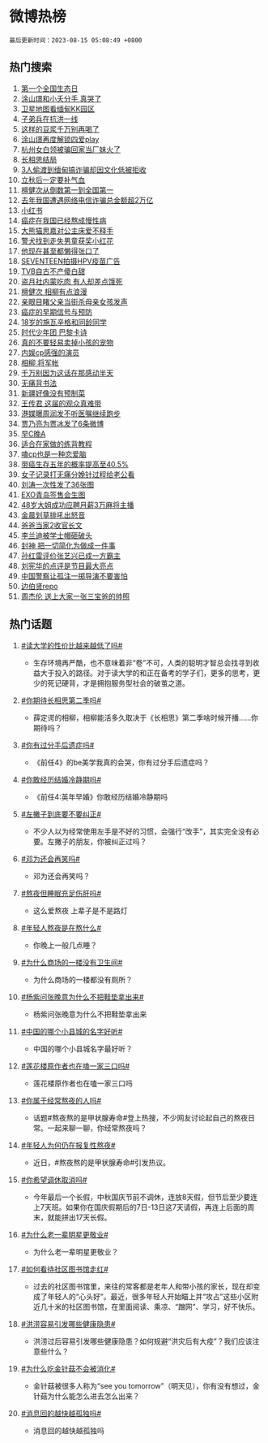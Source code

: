 # 微博热榜

`最后更新时间：2023-08-15 05:08:49 +0800`

## 热门搜索

1. [第一个全国生态日](https://m.weibo.cn/search?containerid=100103type%3D1%26t%3D10%26q%3D%23%E7%AC%AC%E4%B8%80%E4%B8%AA%E5%85%A8%E5%9B%BD%E7%94%9F%E6%80%81%E6%97%A5%23&stream_entry_id=51&isnewpage=1&extparam=seat%3D1%26c_type%3D51%26dgr%3D0%26cate%3D10103%26filter_type%3Drealtimehot%26pos%3D0%26stream_entry_id%3D51%26display_time%3D1692047326%26pre_seqid%3D16920473265710481227&luicode=10000011&lfid=106003type%253D25%2526t%253D3%2526disable_hot%253D1%2526filter_type%253Drealtimehot)
1. [涂山璟和小夭分手 真哭了](https://m.weibo.cn/search?containerid=100103type%3D1%26t%3D10%26q%3D%E6%B6%82%E5%B1%B1%E7%92%9F%E5%92%8C%E5%B0%8F%E5%A4%AD%E5%88%86%E6%89%8B+%E7%9C%9F%E5%93%AD%E4%BA%86&stream_entry_id=31&isnewpage=1&extparam=seat%3D1%26c_type%3D31%26dgr%3D0%26filter_type%3Drealtimehot%26stream_entry_id%3D31%26pos%3D0%26band_rank%3D1%26q%3D%25E6%25B6%2582%25E5%25B1%25B1%25E7%2592%259F%25E5%2592%258C%25E5%25B0%258F%25E5%25A4%25AD%25E5%2588%2586%25E6%2589%258B%2520%25E7%259C%259F%25E5%2593%25AD%25E4%25BA%2586%26lcate%3D5001%26flag%3D2%26realpos%3D1%26cate%3D5001%26display_time%3D1692047326%26pre_seqid%3D16920473265710481227&luicode=10000011&lfid=106003type%253D25%2526t%253D3%2526disable_hot%253D1%2526filter_type%253Drealtimehot)
1. [卫星地图看缅甸KK园区](https://m.weibo.cn/search?containerid=100103type%3D1%26t%3D10%26q%3D%E5%8D%AB%E6%98%9F%E5%9C%B0%E5%9B%BE%E7%9C%8B%E7%BC%85%E7%94%B8KK%E5%9B%AD%E5%8C%BA&stream_entry_id=31&isnewpage=1&extparam=seat%3D1%26c_type%3D31%26dgr%3D0%26filter_type%3Drealtimehot%26stream_entry_id%3D31%26pos%3D1%26band_rank%3D2%26q%3D%25E5%258D%25AB%25E6%2598%259F%25E5%259C%25B0%25E5%259B%25BE%25E7%259C%258B%25E7%25BC%2585%25E7%2594%25B8KK%25E5%259B%25AD%25E5%258C%25BA%26lcate%3D5001%26flag%3D0%26realpos%3D2%26cate%3D5001%26display_time%3D1692047326%26pre_seqid%3D16920473265710481227&luicode=10000011&lfid=106003type%253D25%2526t%253D3%2526disable_hot%253D1%2526filter_type%253Drealtimehot)
1. [子弟兵在抗洪一线](https://m.weibo.cn/search?containerid=100103type%3D1%26t%3D10%26q%3D%23%E5%AD%90%E5%BC%9F%E5%85%B5%E5%9C%A8%E6%8A%97%E6%B4%AA%E4%B8%80%E7%BA%BF%23&stream_entry_id=31&isnewpage=1&extparam=seat%3D1%26c_type%3D31%26dgr%3D0%26filter_type%3Drealtimehot%26stream_entry_id%3D31%26pos%3D2%26band_rank%3D3%26q%3D%2523%25E5%25AD%2590%25E5%25BC%259F%25E5%2585%25B5%25E5%259C%25A8%25E6%258A%2597%25E6%25B4%25AA%25E4%25B8%2580%25E7%25BA%25BF%2523%26lcate%3D5001%26flag%3D0%26realpos%3D3%26cate%3D5001%26display_time%3D1692047326%26pre_seqid%3D16920473265710481227&luicode=10000011&lfid=106003type%253D25%2526t%253D3%2526disable_hot%253D1%2526filter_type%253Drealtimehot)
1. [这样的豆浆千万别再喝了](https://m.weibo.cn/search?containerid=100103type%3D1%26t%3D10%26q%3D%23%E8%BF%99%E6%A0%B7%E7%9A%84%E8%B1%86%E6%B5%86%E5%8D%83%E4%B8%87%E5%88%AB%E5%86%8D%E5%96%9D%E4%BA%86%23&stream_entry_id=31&isnewpage=1&extparam=seat%3D1%26c_type%3D31%26dgr%3D0%26filter_type%3Drealtimehot%26stream_entry_id%3D31%26pos%3D3%26band_rank%3D4%26q%3D%2523%25E8%25BF%2599%25E6%25A0%25B7%25E7%259A%2584%25E8%25B1%2586%25E6%25B5%2586%25E5%258D%2583%25E4%25B8%2587%25E5%2588%25AB%25E5%2586%258D%25E5%2596%259D%25E4%25BA%2586%2523%26lcate%3D5001%26flag%3D0%26realpos%3D4%26cate%3D5001%26display_time%3D1692047326%26pre_seqid%3D16920473265710481227&luicode=10000011&lfid=106003type%253D25%2526t%253D3%2526disable_hot%253D1%2526filter_type%253Drealtimehot)
1. [涂山璟再度解锁四爱play](https://m.weibo.cn/search?containerid=100103type%3D1%26t%3D10%26q%3D%E6%B6%82%E5%B1%B1%E7%92%9F%E5%86%8D%E5%BA%A6%E8%A7%A3%E9%94%81%E5%9B%9B%E7%88%B1play&stream_entry_id=31&isnewpage=1&extparam=seat%3D1%26c_type%3D31%26dgr%3D0%26filter_type%3Drealtimehot%26stream_entry_id%3D31%26pos%3D4%26band_rank%3D5%26q%3D%25E6%25B6%2582%25E5%25B1%25B1%25E7%2592%259F%25E5%2586%258D%25E5%25BA%25A6%25E8%25A7%25A3%25E9%2594%2581%25E5%259B%259B%25E7%2588%25B1play%26lcate%3D5001%26flag%3D2%26realpos%3D5%26cate%3D5001%26display_time%3D1692047326%26pre_seqid%3D16920473265710481227&luicode=10000011&lfid=106003type%253D25%2526t%253D3%2526disable_hot%253D1%2526filter_type%253Drealtimehot)
1. [杭州女白领被骗回家当厂妹火了](https://m.weibo.cn/search?containerid=100103type%3D1%26t%3D10%26q%3D%23%E6%9D%AD%E5%B7%9E%E5%A5%B3%E7%99%BD%E9%A2%86%E8%A2%AB%E9%AA%97%E5%9B%9E%E5%AE%B6%E5%BD%93%E5%8E%82%E5%A6%B9%E7%81%AB%E4%BA%86%23&stream_entry_id=31&isnewpage=1&extparam=seat%3D1%26c_type%3D31%26dgr%3D0%26filter_type%3Drealtimehot%26stream_entry_id%3D31%26pos%3D5%26band_rank%3D6%26q%3D%2523%25E6%259D%25AD%25E5%25B7%259E%25E5%25A5%25B3%25E7%2599%25BD%25E9%25A2%2586%25E8%25A2%25AB%25E9%25AA%2597%25E5%259B%259E%25E5%25AE%25B6%25E5%25BD%2593%25E5%258E%2582%25E5%25A6%25B9%25E7%2581%25AB%25E4%25BA%2586%2523%26lcate%3D5001%26flag%3D32768%26realpos%3D6%26cate%3D5001%26display_time%3D1692047326%26pre_seqid%3D16920473265710481227&luicode=10000011&lfid=106003type%253D25%2526t%253D3%2526disable_hot%253D1%2526filter_type%253Drealtimehot)
1. [长相思结局](https://m.weibo.cn/search?containerid=100103type%3D1%26t%3D10%26q%3D%E9%95%BF%E7%9B%B8%E6%80%9D%E7%BB%93%E5%B1%80&stream_entry_id=31&isnewpage=1&extparam=seat%3D1%26c_type%3D31%26dgr%3D0%26filter_type%3Drealtimehot%26stream_entry_id%3D31%26pos%3D6%26band_rank%3D7%26q%3D%25E9%2595%25BF%25E7%259B%25B8%25E6%2580%259D%25E7%25BB%2593%25E5%25B1%2580%26lcate%3D5001%26flag%3D16%26realpos%3D7%26cate%3D5001%26display_time%3D1692047326%26pre_seqid%3D16920473265710481227&luicode=10000011&lfid=106003type%253D25%2526t%253D3%2526disable_hot%253D1%2526filter_type%253Drealtimehot)
1. [3人偷渡到缅甸搞诈骗却因文化低被拒收](https://m.weibo.cn/search?containerid=100103type%3D1%26t%3D10%26q%3D%233%E4%BA%BA%E5%81%B7%E6%B8%A1%E5%88%B0%E7%BC%85%E7%94%B8%E6%90%9E%E8%AF%88%E9%AA%97%E5%8D%B4%E5%9B%A0%E6%96%87%E5%8C%96%E4%BD%8E%E8%A2%AB%E6%8B%92%E6%94%B6%23&stream_entry_id=31&isnewpage=1&extparam=seat%3D1%26c_type%3D31%26dgr%3D0%26filter_type%3Drealtimehot%26stream_entry_id%3D31%26pos%3D7%26band_rank%3D8%26q%3D%25233%25E4%25BA%25BA%25E5%2581%25B7%25E6%25B8%25A1%25E5%2588%25B0%25E7%25BC%2585%25E7%2594%25B8%25E6%2590%259E%25E8%25AF%2588%25E9%25AA%2597%25E5%258D%25B4%25E5%259B%25A0%25E6%2596%2587%25E5%258C%2596%25E4%25BD%258E%25E8%25A2%25AB%25E6%258B%2592%25E6%2594%25B6%2523%26lcate%3D5001%26flag%3D0%26realpos%3D8%26cate%3D5001%26display_time%3D1692047326%26pre_seqid%3D16920473265710481227&luicode=10000011&lfid=106003type%253D25%2526t%253D3%2526disable_hot%253D1%2526filter_type%253Drealtimehot)
1. [立秋后一定要补气血](https://m.weibo.cn/search?containerid=100103type%3D1%26t%3D10%26q%3D%E7%AB%8B%E7%A7%8B%E5%90%8E%E4%B8%80%E5%AE%9A%E8%A6%81%E8%A1%A5%E6%B0%94%E8%A1%80&stream_entry_id=31&isnewpage=1&extparam=seat%3D1%26c_type%3D31%26dgr%3D0%26filter_type%3Drealtimehot%26stream_entry_id%3D31%26pos%3D8%26band_rank%3D9%26q%3D%25E7%25AB%258B%25E7%25A7%258B%25E5%2590%258E%25E4%25B8%2580%25E5%25AE%259A%25E8%25A6%2581%25E8%25A1%25A5%25E6%25B0%2594%25E8%25A1%2580%26lcate%3D5001%26flag%3D0%26realpos%3D9%26cate%3D5001%26display_time%3D1692047326%26pre_seqid%3D16920473265710481227&luicode=10000011&lfid=106003type%253D25%2526t%253D3%2526disable_hot%253D1%2526filter_type%253Drealtimehot)
1. [檀健次从倒数第一到全国第一](https://m.weibo.cn/search?containerid=100103type%3D1%26t%3D10%26q%3D%23%E6%AA%80%E5%81%A5%E6%AC%A1%E4%BB%8E%E5%80%92%E6%95%B0%E7%AC%AC%E4%B8%80%E5%88%B0%E5%85%A8%E5%9B%BD%E7%AC%AC%E4%B8%80%23&stream_entry_id=31&isnewpage=1&extparam=seat%3D1%26c_type%3D31%26dgr%3D0%26filter_type%3Drealtimehot%26stream_entry_id%3D31%26pos%3D9%26band_rank%3D10%26q%3D%2523%25E6%25AA%2580%25E5%2581%25A5%25E6%25AC%25A1%25E4%25BB%258E%25E5%2580%2592%25E6%2595%25B0%25E7%25AC%25AC%25E4%25B8%2580%25E5%2588%25B0%25E5%2585%25A8%25E5%259B%25BD%25E7%25AC%25AC%25E4%25B8%2580%2523%26lcate%3D5001%26flag%3D0%26realpos%3D10%26cate%3D5001%26display_time%3D1692047326%26pre_seqid%3D16920473265710481227&luicode=10000011&lfid=106003type%253D25%2526t%253D3%2526disable_hot%253D1%2526filter_type%253Drealtimehot)
1. [去年我国遭遇网络电信诈骗总金额超2万亿](https://m.weibo.cn/search?containerid=100103type%3D1%26t%3D10%26q%3D%23%E5%8E%BB%E5%B9%B4%E6%88%91%E5%9B%BD%E9%81%AD%E9%81%87%E7%BD%91%E7%BB%9C%E7%94%B5%E4%BF%A1%E8%AF%88%E9%AA%97%E6%80%BB%E9%87%91%E9%A2%9D%E8%B6%852%E4%B8%87%E4%BA%BF%23&stream_entry_id=31&isnewpage=1&extparam=seat%3D1%26c_type%3D31%26dgr%3D0%26filter_type%3Drealtimehot%26stream_entry_id%3D31%26pos%3D10%26band_rank%3D11%26q%3D%2523%25E5%258E%25BB%25E5%25B9%25B4%25E6%2588%2591%25E5%259B%25BD%25E9%2581%25AD%25E9%2581%2587%25E7%25BD%2591%25E7%25BB%259C%25E7%2594%25B5%25E4%25BF%25A1%25E8%25AF%2588%25E9%25AA%2597%25E6%2580%25BB%25E9%2587%2591%25E9%25A2%259D%25E8%25B6%25852%25E4%25B8%2587%25E4%25BA%25BF%2523%26lcate%3D5001%26flag%3D2%26realpos%3D11%26cate%3D5001%26display_time%3D1692047326%26pre_seqid%3D16920473265710481227&luicode=10000011&lfid=106003type%253D25%2526t%253D3%2526disable_hot%253D1%2526filter_type%253Drealtimehot)
1. [小红书](https://m.weibo.cn/search?containerid=100103type%3D1%26t%3D10%26q%3D%E5%B0%8F%E7%BA%A2%E4%B9%A6&stream_entry_id=31&isnewpage=1&extparam=seat%3D1%26c_type%3D31%26dgr%3D0%26filter_type%3Drealtimehot%26stream_entry_id%3D31%26pos%3D11%26band_rank%3D12%26q%3D%25E5%25B0%258F%25E7%25BA%25A2%25E4%25B9%25A6%26lcate%3D5001%26flag%3D2%26realpos%3D12%26cate%3D5001%26display_time%3D1692047326%26pre_seqid%3D16920473265710481227&luicode=10000011&lfid=106003type%253D25%2526t%253D3%2526disable_hot%253D1%2526filter_type%253Drealtimehot)
1. [癌症在我国已经熬成慢性病](https://m.weibo.cn/search?containerid=100103type%3D1%26t%3D10%26q%3D%23%E7%99%8C%E7%97%87%E5%9C%A8%E6%88%91%E5%9B%BD%E5%B7%B2%E7%BB%8F%E7%86%AC%E6%88%90%E6%85%A2%E6%80%A7%E7%97%85%23&stream_entry_id=31&isnewpage=1&extparam=seat%3D1%26c_type%3D31%26dgr%3D0%26filter_type%3Drealtimehot%26stream_entry_id%3D31%26pos%3D12%26band_rank%3D13%26q%3D%2523%25E7%2599%258C%25E7%2597%2587%25E5%259C%25A8%25E6%2588%2591%25E5%259B%25BD%25E5%25B7%25B2%25E7%25BB%258F%25E7%2586%25AC%25E6%2588%2590%25E6%2585%25A2%25E6%2580%25A7%25E7%2597%2585%2523%26lcate%3D5001%26flag%3D0%26realpos%3D13%26cate%3D5001%26display_time%3D1692047326%26pre_seqid%3D16920473265710481227&luicode=10000011&lfid=106003type%253D25%2526t%253D3%2526disable_hot%253D1%2526filter_type%253Drealtimehot)
1. [大熊猫思嘉对公主床爱不释手](https://m.weibo.cn/search?containerid=100103type%3D1%26t%3D10%26q%3D%23%E5%A4%A7%E7%86%8A%E7%8C%AB%E6%80%9D%E5%98%89%E5%AF%B9%E5%85%AC%E4%B8%BB%E5%BA%8A%E7%88%B1%E4%B8%8D%E9%87%8A%E6%89%8B%23&stream_entry_id=31&isnewpage=1&extparam=seat%3D1%26c_type%3D31%26dgr%3D0%26filter_type%3Drealtimehot%26stream_entry_id%3D31%26pos%3D13%26band_rank%3D14%26q%3D%2523%25E5%25A4%25A7%25E7%2586%258A%25E7%258C%25AB%25E6%2580%259D%25E5%2598%2589%25E5%25AF%25B9%25E5%2585%25AC%25E4%25B8%25BB%25E5%25BA%258A%25E7%2588%25B1%25E4%25B8%258D%25E9%2587%258A%25E6%2589%258B%2523%26lcate%3D5001%26flag%3D32768%26realpos%3D14%26cate%3D5001%26display_time%3D1692047326%26pre_seqid%3D16920473265710481227&luicode=10000011&lfid=106003type%253D25%2526t%253D3%2526disable_hot%253D1%2526filter_type%253Drealtimehot)
1. [警犬找到走失男童获奖小红花](https://m.weibo.cn/search?containerid=100103type%3D1%26t%3D10%26q%3D%23%E8%AD%A6%E7%8A%AC%E6%89%BE%E5%88%B0%E8%B5%B0%E5%A4%B1%E7%94%B7%E7%AB%A5%E8%8E%B7%E5%A5%96%E5%B0%8F%E7%BA%A2%E8%8A%B1%23&stream_entry_id=31&isnewpage=1&extparam=seat%3D1%26c_type%3D31%26dgr%3D0%26filter_type%3Drealtimehot%26stream_entry_id%3D31%26pos%3D14%26band_rank%3D15%26q%3D%2523%25E8%25AD%25A6%25E7%258A%25AC%25E6%2589%25BE%25E5%2588%25B0%25E8%25B5%25B0%25E5%25A4%25B1%25E7%2594%25B7%25E7%25AB%25A5%25E8%258E%25B7%25E5%25A5%2596%25E5%25B0%258F%25E7%25BA%25A2%25E8%258A%25B1%2523%26lcate%3D5001%26flag%3D32768%26realpos%3D15%26cate%3D5001%26display_time%3D1692047326%26pre_seqid%3D16920473265710481227&luicode=10000011&lfid=106003type%253D25%2526t%253D3%2526disable_hot%253D1%2526filter_type%253Drealtimehot)
1. [他现在甚至都懒得张口了](https://m.weibo.cn/search?containerid=100103type%3D1%26t%3D10%26q%3D%23%E4%BB%96%E7%8E%B0%E5%9C%A8%E7%94%9A%E8%87%B3%E9%83%BD%E6%87%92%E5%BE%97%E5%BC%A0%E5%8F%A3%E4%BA%86%23&stream_entry_id=31&isnewpage=1&extparam=seat%3D1%26c_type%3D31%26dgr%3D0%26filter_type%3Drealtimehot%26stream_entry_id%3D31%26pos%3D15%26band_rank%3D16%26q%3D%2523%25E4%25BB%2596%25E7%258E%25B0%25E5%259C%25A8%25E7%2594%259A%25E8%2587%25B3%25E9%2583%25BD%25E6%2587%2592%25E5%25BE%2597%25E5%25BC%25A0%25E5%258F%25A3%25E4%25BA%2586%2523%26lcate%3D5001%26flag%3D0%26realpos%3D16%26cate%3D5001%26display_time%3D1692047326%26pre_seqid%3D16920473265710481227&luicode=10000011&lfid=106003type%253D25%2526t%253D3%2526disable_hot%253D1%2526filter_type%253Drealtimehot)
1. [SEVENTEEN拍摄HPV疫苗广告](https://m.weibo.cn/search?containerid=100103type%3D1%26t%3D10%26q%3D%23SEVENTEEN%E6%8B%8D%E6%91%84HPV%E7%96%AB%E8%8B%97%E5%B9%BF%E5%91%8A%23&stream_entry_id=31&isnewpage=1&extparam=seat%3D1%26c_type%3D31%26dgr%3D0%26filter_type%3Drealtimehot%26stream_entry_id%3D31%26pos%3D16%26band_rank%3D17%26q%3D%2523SEVENTEEN%25E6%258B%258D%25E6%2591%2584HPV%25E7%2596%25AB%25E8%258B%2597%25E5%25B9%25BF%25E5%2591%258A%2523%26lcate%3D5001%26flag%3D1%26realpos%3D17%26cate%3D5001%26display_time%3D1692047326%26pre_seqid%3D16920473265710481227&luicode=10000011&lfid=106003type%253D25%2526t%253D3%2526disable_hot%253D1%2526filter_type%253Drealtimehot)
1. [TVB自古不产傻白甜](https://m.weibo.cn/search?containerid=100103type%3D1%26t%3D10%26q%3D%23TVB%E8%87%AA%E5%8F%A4%E4%B8%8D%E4%BA%A7%E5%82%BB%E7%99%BD%E7%94%9C%23&stream_entry_id=31&isnewpage=1&extparam=seat%3D1%26c_type%3D31%26dgr%3D0%26filter_type%3Drealtimehot%26stream_entry_id%3D31%26pos%3D17%26band_rank%3D18%26q%3D%2523TVB%25E8%2587%25AA%25E5%258F%25A4%25E4%25B8%258D%25E4%25BA%25A7%25E5%2582%25BB%25E7%2599%25BD%25E7%2594%259C%2523%26lcate%3D5001%26flag%3D0%26realpos%3D18%26cate%3D5001%26display_time%3D1692047326%26pre_seqid%3D16920473265710481227&luicode=10000011&lfid=106003type%253D25%2526t%253D3%2526disable_hot%253D1%2526filter_type%253Drealtimehot)
1. [盗月社内蒙吃肉 有人却差点饿死](https://m.weibo.cn/search?containerid=100103type%3D1%26t%3D10%26q%3D%E7%9B%97%E6%9C%88%E7%A4%BE%E5%86%85%E8%92%99%E5%90%83%E8%82%89+%E6%9C%89%E4%BA%BA%E5%8D%B4%E5%B7%AE%E7%82%B9%E9%A5%BF%E6%AD%BB&stream_entry_id=31&isnewpage=1&extparam=seat%3D1%26c_type%3D31%26dgr%3D0%26filter_type%3Drealtimehot%26stream_entry_id%3D31%26pos%3D18%26band_rank%3D19%26q%3D%25E7%259B%2597%25E6%259C%2588%25E7%25A4%25BE%25E5%2586%2585%25E8%2592%2599%25E5%2590%2583%25E8%2582%2589%2520%25E6%259C%2589%25E4%25BA%25BA%25E5%258D%25B4%25E5%25B7%25AE%25E7%2582%25B9%25E9%25A5%25BF%25E6%25AD%25BB%26lcate%3D5001%26flag%3D0%26realpos%3D19%26cate%3D5001%26display_time%3D1692047326%26pre_seqid%3D16920473265710481227&luicode=10000011&lfid=106003type%253D25%2526t%253D3%2526disable_hot%253D1%2526filter_type%253Drealtimehot)
1. [檀健次 相柳有点浪漫](https://m.weibo.cn/search?containerid=100103type%3D1%26t%3D10%26q%3D%E6%AA%80%E5%81%A5%E6%AC%A1+%E7%9B%B8%E6%9F%B3%E6%9C%89%E7%82%B9%E6%B5%AA%E6%BC%AB&stream_entry_id=31&isnewpage=1&extparam=seat%3D1%26c_type%3D31%26dgr%3D0%26filter_type%3Drealtimehot%26stream_entry_id%3D31%26pos%3D19%26band_rank%3D20%26q%3D%25E6%25AA%2580%25E5%2581%25A5%25E6%25AC%25A1%2520%25E7%259B%25B8%25E6%259F%25B3%25E6%259C%2589%25E7%2582%25B9%25E6%25B5%25AA%25E6%25BC%25AB%26lcate%3D5001%26flag%3D0%26realpos%3D20%26cate%3D5001%26display_time%3D1692047326%26pre_seqid%3D16920473265710481227&luicode=10000011&lfid=106003type%253D25%2526t%253D3%2526disable_hot%253D1%2526filter_type%253Drealtimehot)
1. [亲眼目睹父亲当街杀母亲女孩发声](https://m.weibo.cn/search?containerid=100103type%3D1%26t%3D10%26q%3D%23%E4%BA%B2%E7%9C%BC%E7%9B%AE%E7%9D%B9%E7%88%B6%E4%BA%B2%E5%BD%93%E8%A1%97%E6%9D%80%E6%AF%8D%E4%BA%B2%E5%A5%B3%E5%AD%A9%E5%8F%91%E5%A3%B0%23&stream_entry_id=31&isnewpage=1&extparam=seat%3D1%26c_type%3D31%26dgr%3D0%26filter_type%3Drealtimehot%26stream_entry_id%3D31%26pos%3D20%26band_rank%3D21%26q%3D%2523%25E4%25BA%25B2%25E7%259C%25BC%25E7%259B%25AE%25E7%259D%25B9%25E7%2588%25B6%25E4%25BA%25B2%25E5%25BD%2593%25E8%25A1%2597%25E6%259D%2580%25E6%25AF%258D%25E4%25BA%25B2%25E5%25A5%25B3%25E5%25AD%25A9%25E5%258F%2591%25E5%25A3%25B0%2523%26lcate%3D5001%26flag%3D2%26realpos%3D21%26cate%3D5001%26display_time%3D1692047326%26pre_seqid%3D16920473265710481227&luicode=10000011&lfid=106003type%253D25%2526t%253D3%2526disable_hot%253D1%2526filter_type%253Drealtimehot)
1. [癌症的早期信号与预防](https://m.weibo.cn/search?containerid=100103type%3D1%26t%3D10%26q%3D%23%E7%99%8C%E7%97%87%E7%9A%84%E6%97%A9%E6%9C%9F%E4%BF%A1%E5%8F%B7%E4%B8%8E%E9%A2%84%E9%98%B2%23&stream_entry_id=31&isnewpage=1&extparam=seat%3D1%26c_type%3D31%26dgr%3D0%26filter_type%3Drealtimehot%26stream_entry_id%3D31%26pos%3D21%26band_rank%3D22%26q%3D%2523%25E7%2599%258C%25E7%2597%2587%25E7%259A%2584%25E6%2597%25A9%25E6%259C%259F%25E4%25BF%25A1%25E5%258F%25B7%25E4%25B8%258E%25E9%25A2%2584%25E9%2598%25B2%2523%26lcate%3D5001%26flag%3D0%26realpos%3D22%26cate%3D5001%26display_time%3D1692047326%26pre_seqid%3D16920473265710481227&luicode=10000011&lfid=106003type%253D25%2526t%253D3%2526disable_hot%253D1%2526filter_type%253Drealtimehot)
1. [18岁的施瓦辛格和同龄同学](https://m.weibo.cn/search?containerid=100103type%3D1%26t%3D10%26q%3D18%E5%B2%81%E7%9A%84%E6%96%BD%E7%93%A6%E8%BE%9B%E6%A0%BC%E5%92%8C%E5%90%8C%E9%BE%84%E5%90%8C%E5%AD%A6&stream_entry_id=31&isnewpage=1&extparam=seat%3D1%26c_type%3D31%26dgr%3D0%26filter_type%3Drealtimehot%26stream_entry_id%3D31%26pos%3D22%26band_rank%3D23%26q%3D18%25E5%25B2%2581%25E7%259A%2584%25E6%2596%25BD%25E7%2593%25A6%25E8%25BE%259B%25E6%25A0%25BC%25E5%2592%258C%25E5%2590%258C%25E9%25BE%2584%25E5%2590%258C%25E5%25AD%25A6%26lcate%3D5001%26flag%3D0%26realpos%3D23%26cate%3D5001%26display_time%3D1692047326%26pre_seqid%3D16920473265710481227&luicode=10000011&lfid=106003type%253D25%2526t%253D3%2526disable_hot%253D1%2526filter_type%253Drealtimehot)
1. [时代少年团 巴黎卡诗](https://m.weibo.cn/search?containerid=100103type%3D1%26t%3D10%26q%3D%E6%97%B6%E4%BB%A3%E5%B0%91%E5%B9%B4%E5%9B%A2+%E5%B7%B4%E9%BB%8E%E5%8D%A1%E8%AF%97&stream_entry_id=31&isnewpage=1&extparam=seat%3D1%26c_type%3D31%26dgr%3D0%26filter_type%3Drealtimehot%26stream_entry_id%3D31%26pos%3D23%26band_rank%3D24%26q%3D%25E6%2597%25B6%25E4%25BB%25A3%25E5%25B0%2591%25E5%25B9%25B4%25E5%259B%25A2%2520%25E5%25B7%25B4%25E9%25BB%258E%25E5%258D%25A1%25E8%25AF%2597%26lcate%3D5001%26flag%3D0%26realpos%3D24%26cate%3D5001%26display_time%3D1692047326%26pre_seqid%3D16920473265710481227&luicode=10000011&lfid=106003type%253D25%2526t%253D3%2526disable_hot%253D1%2526filter_type%253Drealtimehot)
1. [真的不要轻易卖掉小孩的宠物](https://m.weibo.cn/search?containerid=100103type%3D1%26t%3D10%26q%3D%E7%9C%9F%E7%9A%84%E4%B8%8D%E8%A6%81%E8%BD%BB%E6%98%93%E5%8D%96%E6%8E%89%E5%B0%8F%E5%AD%A9%E7%9A%84%E5%AE%A0%E7%89%A9&stream_entry_id=31&isnewpage=1&extparam=seat%3D1%26c_type%3D31%26dgr%3D0%26filter_type%3Drealtimehot%26stream_entry_id%3D31%26pos%3D24%26band_rank%3D25%26q%3D%25E7%259C%259F%25E7%259A%2584%25E4%25B8%258D%25E8%25A6%2581%25E8%25BD%25BB%25E6%2598%2593%25E5%258D%2596%25E6%258E%2589%25E5%25B0%258F%25E5%25AD%25A9%25E7%259A%2584%25E5%25AE%25A0%25E7%2589%25A9%26lcate%3D5001%26flag%3D0%26realpos%3D25%26cate%3D5001%26display_time%3D1692047326%26pre_seqid%3D16920473265710481227&luicode=10000011&lfid=106003type%253D25%2526t%253D3%2526disable_hot%253D1%2526filter_type%253Drealtimehot)
1. [内娱cp感强的演员](https://m.weibo.cn/search?containerid=100103type%3D1%26t%3D10%26q%3D%23%E5%86%85%E5%A8%B1cp%E6%84%9F%E5%BC%BA%E7%9A%84%E6%BC%94%E5%91%98%23&stream_entry_id=31&isnewpage=1&extparam=seat%3D1%26c_type%3D31%26dgr%3D0%26filter_type%3Drealtimehot%26stream_entry_id%3D31%26pos%3D25%26band_rank%3D26%26q%3D%2523%25E5%2586%2585%25E5%25A8%25B1cp%25E6%2584%259F%25E5%25BC%25BA%25E7%259A%2584%25E6%25BC%2594%25E5%2591%2598%2523%26lcate%3D5001%26flag%3D0%26realpos%3D26%26cate%3D5001%26display_time%3D1692047326%26pre_seqid%3D16920473265710481227&luicode=10000011&lfid=106003type%253D25%2526t%253D3%2526disable_hot%253D1%2526filter_type%253Drealtimehot)
1. [相柳 将军帐](https://m.weibo.cn/search?containerid=100103type%3D1%26t%3D10%26q%3D%E7%9B%B8%E6%9F%B3+%E5%B0%86%E5%86%9B%E5%B8%90&stream_entry_id=31&isnewpage=1&extparam=seat%3D1%26c_type%3D31%26dgr%3D0%26filter_type%3Drealtimehot%26stream_entry_id%3D31%26pos%3D26%26band_rank%3D27%26q%3D%25E7%259B%25B8%25E6%259F%25B3%2520%25E5%25B0%2586%25E5%2586%259B%25E5%25B8%2590%26lcate%3D5001%26flag%3D0%26realpos%3D27%26cate%3D5001%26display_time%3D1692047326%26pre_seqid%3D16920473265710481227&luicode=10000011&lfid=106003type%253D25%2526t%253D3%2526disable_hot%253D1%2526filter_type%253Drealtimehot)
1. [千万别因为这话在那感动半天](https://m.weibo.cn/search?containerid=100103type%3D1%26t%3D10%26q%3D%E5%8D%83%E4%B8%87%E5%88%AB%E5%9B%A0%E4%B8%BA%E8%BF%99%E8%AF%9D%E5%9C%A8%E9%82%A3%E6%84%9F%E5%8A%A8%E5%8D%8A%E5%A4%A9&stream_entry_id=31&isnewpage=1&extparam=seat%3D1%26c_type%3D31%26dgr%3D0%26filter_type%3Drealtimehot%26stream_entry_id%3D31%26pos%3D27%26band_rank%3D28%26q%3D%25E5%258D%2583%25E4%25B8%2587%25E5%2588%25AB%25E5%259B%25A0%25E4%25B8%25BA%25E8%25BF%2599%25E8%25AF%259D%25E5%259C%25A8%25E9%2582%25A3%25E6%2584%259F%25E5%258A%25A8%25E5%258D%258A%25E5%25A4%25A9%26lcate%3D5001%26flag%3D0%26realpos%3D28%26cate%3D5001%26display_time%3D1692047326%26pre_seqid%3D16920473265710481227&luicode=10000011&lfid=106003type%253D25%2526t%253D3%2526disable_hot%253D1%2526filter_type%253Drealtimehot)
1. [无痛背书法](https://m.weibo.cn/search?containerid=100103type%3D1%26t%3D10%26q%3D%E6%97%A0%E7%97%9B%E8%83%8C%E4%B9%A6%E6%B3%95&stream_entry_id=31&isnewpage=1&extparam=seat%3D1%26c_type%3D31%26dgr%3D0%26filter_type%3Drealtimehot%26stream_entry_id%3D31%26pos%3D28%26band_rank%3D29%26q%3D%25E6%2597%25A0%25E7%2597%259B%25E8%2583%258C%25E4%25B9%25A6%25E6%25B3%2595%26lcate%3D5001%26flag%3D0%26realpos%3D29%26cate%3D5001%26display_time%3D1692047326%26pre_seqid%3D16920473265710481227&luicode=10000011&lfid=106003type%253D25%2526t%253D3%2526disable_hot%253D1%2526filter_type%253Drealtimehot)
1. [新疆好像没有预制菜](https://m.weibo.cn/search?containerid=100103type%3D1%26t%3D10%26q%3D%23%E6%96%B0%E7%96%86%E5%A5%BD%E5%83%8F%E6%B2%A1%E6%9C%89%E9%A2%84%E5%88%B6%E8%8F%9C%23&stream_entry_id=31&isnewpage=1&extparam=seat%3D1%26c_type%3D31%26dgr%3D0%26filter_type%3Drealtimehot%26stream_entry_id%3D31%26pos%3D29%26band_rank%3D30%26q%3D%2523%25E6%2596%25B0%25E7%2596%2586%25E5%25A5%25BD%25E5%2583%258F%25E6%25B2%25A1%25E6%259C%2589%25E9%25A2%2584%25E5%2588%25B6%25E8%258F%259C%2523%26lcate%3D5001%26flag%3D0%26realpos%3D30%26cate%3D5001%26display_time%3D1692047326%26pre_seqid%3D16920473265710481227&luicode=10000011&lfid=106003type%253D25%2526t%253D3%2526disable_hot%253D1%2526filter_type%253Drealtimehot)
1. [王传君 这届的观众真难带](https://m.weibo.cn/search?containerid=100103type%3D1%26t%3D10%26q%3D%E7%8E%8B%E4%BC%A0%E5%90%9B+%E8%BF%99%E5%B1%8A%E7%9A%84%E8%A7%82%E4%BC%97%E7%9C%9F%E9%9A%BE%E5%B8%A6&stream_entry_id=31&isnewpage=1&extparam=seat%3D1%26c_type%3D31%26dgr%3D0%26filter_type%3Drealtimehot%26stream_entry_id%3D31%26pos%3D30%26band_rank%3D31%26q%3D%25E7%258E%258B%25E4%25BC%25A0%25E5%2590%259B%2520%25E8%25BF%2599%25E5%25B1%258A%25E7%259A%2584%25E8%25A7%2582%25E4%25BC%2597%25E7%259C%259F%25E9%259A%25BE%25E5%25B8%25A6%26lcate%3D5001%26flag%3D1%26realpos%3D31%26cate%3D5001%26display_time%3D1692047326%26pre_seqid%3D16920473265710481227&luicode=10000011&lfid=106003type%253D25%2526t%253D3%2526disable_hot%253D1%2526filter_type%253Drealtimehot)
1. [港媒曝周润发不听医嘱继续跑步](https://m.weibo.cn/search?containerid=100103type%3D1%26t%3D10%26q%3D%23%E6%B8%AF%E5%AA%92%E6%9B%9D%E5%91%A8%E6%B6%A6%E5%8F%91%E4%B8%8D%E5%90%AC%E5%8C%BB%E5%98%B1%E7%BB%A7%E7%BB%AD%E8%B7%91%E6%AD%A5%23&stream_entry_id=31&isnewpage=1&extparam=seat%3D1%26c_type%3D31%26dgr%3D0%26filter_type%3Drealtimehot%26stream_entry_id%3D31%26pos%3D31%26band_rank%3D32%26q%3D%2523%25E6%25B8%25AF%25E5%25AA%2592%25E6%259B%259D%25E5%2591%25A8%25E6%25B6%25A6%25E5%258F%2591%25E4%25B8%258D%25E5%2590%25AC%25E5%258C%25BB%25E5%2598%25B1%25E7%25BB%25A7%25E7%25BB%25AD%25E8%25B7%2591%25E6%25AD%25A5%2523%26lcate%3D5001%26flag%3D0%26realpos%3D32%26cate%3D5001%26display_time%3D1692047326%26pre_seqid%3D16920473265710481227&luicode=10000011&lfid=106003type%253D25%2526t%253D3%2526disable_hot%253D1%2526filter_type%253Drealtimehot)
1. [贾乃亮为贾冰发了6条微博](https://m.weibo.cn/search?containerid=100103type%3D1%26t%3D10%26q%3D%23%E8%B4%BE%E4%B9%83%E4%BA%AE%E4%B8%BA%E8%B4%BE%E5%86%B0%E5%8F%91%E4%BA%866%E6%9D%A1%E5%BE%AE%E5%8D%9A%23&stream_entry_id=31&isnewpage=1&extparam=seat%3D1%26c_type%3D31%26dgr%3D0%26filter_type%3Drealtimehot%26stream_entry_id%3D31%26pos%3D32%26band_rank%3D33%26q%3D%2523%25E8%25B4%25BE%25E4%25B9%2583%25E4%25BA%25AE%25E4%25B8%25BA%25E8%25B4%25BE%25E5%2586%25B0%25E5%258F%2591%25E4%25BA%25866%25E6%259D%25A1%25E5%25BE%25AE%25E5%258D%259A%2523%26lcate%3D5001%26flag%3D0%26realpos%3D33%26cate%3D5001%26display_time%3D1692047326%26pre_seqid%3D16920473265710481227&luicode=10000011&lfid=106003type%253D25%2526t%253D3%2526disable_hot%253D1%2526filter_type%253Drealtimehot)
1. [早C晚A](https://m.weibo.cn/search?containerid=100103type%3D1%26t%3D10%26q%3D%E6%97%A9C%E6%99%9AA&stream_entry_id=31&isnewpage=1&extparam=seat%3D1%26c_type%3D31%26dgr%3D0%26filter_type%3Drealtimehot%26stream_entry_id%3D31%26pos%3D33%26band_rank%3D34%26q%3D%25E6%2597%25A9C%25E6%2599%259AA%26lcate%3D5001%26flag%3D0%26realpos%3D34%26cate%3D5001%26display_time%3D1692047326%26pre_seqid%3D16920473265710481227&luicode=10000011&lfid=106003type%253D25%2526t%253D3%2526disable_hot%253D1%2526filter_type%253Drealtimehot)
1. [适合在家做的练背教程](https://m.weibo.cn/search?containerid=100103type%3D1%26t%3D10%26q%3D%E9%80%82%E5%90%88%E5%9C%A8%E5%AE%B6%E5%81%9A%E7%9A%84%E7%BB%83%E8%83%8C%E6%95%99%E7%A8%8B&stream_entry_id=31&isnewpage=1&extparam=seat%3D1%26c_type%3D31%26dgr%3D0%26filter_type%3Drealtimehot%26stream_entry_id%3D31%26pos%3D34%26band_rank%3D35%26q%3D%25E9%2580%2582%25E5%2590%2588%25E5%259C%25A8%25E5%25AE%25B6%25E5%2581%259A%25E7%259A%2584%25E7%25BB%2583%25E8%2583%258C%25E6%2595%2599%25E7%25A8%258B%26lcate%3D5001%26flag%3D0%26realpos%3D35%26cate%3D5001%26display_time%3D1692047326%26pre_seqid%3D16920473265710481227&luicode=10000011&lfid=106003type%253D25%2526t%253D3%2526disable_hot%253D1%2526filter_type%253Drealtimehot)
1. [嗑cp也是一种恋爱脑](https://m.weibo.cn/search?containerid=100103type%3D1%26t%3D10%26q%3D%E5%97%91cp%E4%B9%9F%E6%98%AF%E4%B8%80%E7%A7%8D%E6%81%8B%E7%88%B1%E8%84%91&stream_entry_id=31&isnewpage=1&extparam=seat%3D1%26c_type%3D31%26dgr%3D0%26filter_type%3Drealtimehot%26stream_entry_id%3D31%26pos%3D35%26band_rank%3D36%26q%3D%25E5%2597%2591cp%25E4%25B9%259F%25E6%2598%25AF%25E4%25B8%2580%25E7%25A7%258D%25E6%2581%258B%25E7%2588%25B1%25E8%2584%2591%26lcate%3D5001%26flag%3D0%26realpos%3D36%26cate%3D5001%26display_time%3D1692047326%26pre_seqid%3D16920473265710481227&luicode=10000011&lfid=106003type%253D25%2526t%253D3%2526disable_hot%253D1%2526filter_type%253Drealtimehot)
1. [带癌生存五年的概率提高至40.5%](https://m.weibo.cn/search?containerid=100103type%3D1%26t%3D10%26q%3D%23%E5%B8%A6%E7%99%8C%E7%94%9F%E5%AD%98%E4%BA%94%E5%B9%B4%E7%9A%84%E6%A6%82%E7%8E%87%E6%8F%90%E9%AB%98%E8%87%B340.5%25%23&stream_entry_id=31&isnewpage=1&extparam=seat%3D1%26c_type%3D31%26dgr%3D0%26filter_type%3Drealtimehot%26stream_entry_id%3D31%26pos%3D36%26band_rank%3D37%26q%3D%2523%25E5%25B8%25A6%25E7%2599%258C%25E7%2594%259F%25E5%25AD%2598%25E4%25BA%2594%25E5%25B9%25B4%25E7%259A%2584%25E6%25A6%2582%25E7%258E%2587%25E6%258F%2590%25E9%25AB%2598%25E8%2587%25B340.5%2525%2523%26lcate%3D5001%26flag%3D0%26realpos%3D37%26cate%3D5001%26display_time%3D1692047326%26pre_seqid%3D16920473265710481227&luicode=10000011&lfid=106003type%253D25%2526t%253D3%2526disable_hot%253D1%2526filter_type%253Drealtimehot)
1. [女子记录打无痛分娩针过程给老公看](https://m.weibo.cn/search?containerid=100103type%3D1%26t%3D10%26q%3D%23%E5%A5%B3%E5%AD%90%E8%AE%B0%E5%BD%95%E6%89%93%E6%97%A0%E7%97%9B%E5%88%86%E5%A8%A9%E9%92%88%E8%BF%87%E7%A8%8B%E7%BB%99%E8%80%81%E5%85%AC%E7%9C%8B%23&stream_entry_id=31&isnewpage=1&extparam=seat%3D1%26c_type%3D31%26dgr%3D0%26filter_type%3Drealtimehot%26stream_entry_id%3D31%26pos%3D37%26band_rank%3D38%26q%3D%2523%25E5%25A5%25B3%25E5%25AD%2590%25E8%25AE%25B0%25E5%25BD%2595%25E6%2589%2593%25E6%2597%25A0%25E7%2597%259B%25E5%2588%2586%25E5%25A8%25A9%25E9%2592%2588%25E8%25BF%2587%25E7%25A8%258B%25E7%25BB%2599%25E8%2580%2581%25E5%2585%25AC%25E7%259C%258B%2523%26lcate%3D5001%26flag%3D32768%26realpos%3D38%26cate%3D5001%26display_time%3D1692047326%26pre_seqid%3D16920473265710481227&luicode=10000011&lfid=106003type%253D25%2526t%253D3%2526disable_hot%253D1%2526filter_type%253Drealtimehot)
1. [刘涛一次性发了36张图](https://m.weibo.cn/search?containerid=100103type%3D1%26t%3D10%26q%3D%23%E5%88%98%E6%B6%9B%E4%B8%80%E6%AC%A1%E6%80%A7%E5%8F%91%E4%BA%8636%E5%BC%A0%E5%9B%BE%23&stream_entry_id=31&isnewpage=1&extparam=seat%3D1%26c_type%3D31%26dgr%3D0%26filter_type%3Drealtimehot%26stream_entry_id%3D31%26pos%3D38%26band_rank%3D39%26q%3D%2523%25E5%2588%2598%25E6%25B6%259B%25E4%25B8%2580%25E6%25AC%25A1%25E6%2580%25A7%25E5%258F%2591%25E4%25BA%258636%25E5%25BC%25A0%25E5%259B%25BE%2523%26lcate%3D5001%26flag%3D0%26realpos%3D39%26cate%3D5001%26display_time%3D1692047326%26pre_seqid%3D16920473265710481227&luicode=10000011&lfid=106003type%253D25%2526t%253D3%2526disable_hot%253D1%2526filter_type%253Drealtimehot)
1. [EXO青岛签售会生图](https://m.weibo.cn/search?containerid=100103type%3D1%26t%3D10%26q%3D%23EXO%E9%9D%92%E5%B2%9B%E7%AD%BE%E5%94%AE%E4%BC%9A%E7%94%9F%E5%9B%BE%23&stream_entry_id=31&isnewpage=1&extparam=seat%3D1%26c_type%3D31%26dgr%3D0%26filter_type%3Drealtimehot%26stream_entry_id%3D31%26pos%3D39%26band_rank%3D40%26q%3D%2523EXO%25E9%259D%2592%25E5%25B2%259B%25E7%25AD%25BE%25E5%2594%25AE%25E4%25BC%259A%25E7%2594%259F%25E5%259B%25BE%2523%26lcate%3D5001%26flag%3D0%26realpos%3D40%26cate%3D5001%26display_time%3D1692047326%26pre_seqid%3D16920473265710481227&luicode=10000011&lfid=106003type%253D25%2526t%253D3%2526disable_hot%253D1%2526filter_type%253Drealtimehot)
1. [48岁大姐成功应聘月薪3万麻将主播](https://m.weibo.cn/search?containerid=100103type%3D1%26t%3D10%26q%3D%2348%E5%B2%81%E5%A4%A7%E5%A7%90%E6%88%90%E5%8A%9F%E5%BA%94%E8%81%98%E6%9C%88%E8%96%AA3%E4%B8%87%E9%BA%BB%E5%B0%86%E4%B8%BB%E6%92%AD%23&stream_entry_id=31&isnewpage=1&extparam=seat%3D1%26c_type%3D31%26dgr%3D0%26filter_type%3Drealtimehot%26stream_entry_id%3D31%26pos%3D40%26band_rank%3D41%26q%3D%252348%25E5%25B2%2581%25E5%25A4%25A7%25E5%25A7%2590%25E6%2588%2590%25E5%258A%259F%25E5%25BA%2594%25E8%2581%2598%25E6%259C%2588%25E8%2596%25AA3%25E4%25B8%2587%25E9%25BA%25BB%25E5%25B0%2586%25E4%25B8%25BB%25E6%2592%25AD%2523%26lcate%3D5001%26flag%3D0%26realpos%3D41%26cate%3D5001%26display_time%3D1692047326%26pre_seqid%3D16920473265710481227&luicode=10000011&lfid=106003type%253D25%2526t%253D3%2526disable_hot%253D1%2526filter_type%253Drealtimehot)
1. [金晨划草排吼出怒音](https://m.weibo.cn/search?containerid=100103type%3D1%26t%3D10%26q%3D%23%E9%87%91%E6%99%A8%E5%88%92%E8%8D%89%E6%8E%92%E5%90%BC%E5%87%BA%E6%80%92%E9%9F%B3%23&stream_entry_id=31&isnewpage=1&extparam=seat%3D1%26c_type%3D31%26dgr%3D0%26filter_type%3Drealtimehot%26stream_entry_id%3D31%26pos%3D41%26band_rank%3D42%26q%3D%2523%25E9%2587%2591%25E6%2599%25A8%25E5%2588%2592%25E8%258D%2589%25E6%258E%2592%25E5%2590%25BC%25E5%2587%25BA%25E6%2580%2592%25E9%259F%25B3%2523%26lcate%3D5001%26flag%3D0%26realpos%3D42%26cate%3D5001%26display_time%3D1692047326%26pre_seqid%3D16920473265710481227&luicode=10000011&lfid=106003type%253D25%2526t%253D3%2526disable_hot%253D1%2526filter_type%253Drealtimehot)
1. [爸爸当家2收官长文](https://m.weibo.cn/search?containerid=100103type%3D1%26t%3D10%26q%3D%23%E7%88%B8%E7%88%B8%E5%BD%93%E5%AE%B62%E6%94%B6%E5%AE%98%E9%95%BF%E6%96%87%23&stream_entry_id=31&isnewpage=1&extparam=seat%3D1%26c_type%3D31%26dgr%3D0%26filter_type%3Drealtimehot%26stream_entry_id%3D31%26pos%3D42%26band_rank%3D43%26q%3D%2523%25E7%2588%25B8%25E7%2588%25B8%25E5%25BD%2593%25E5%25AE%25B62%25E6%2594%25B6%25E5%25AE%2598%25E9%2595%25BF%25E6%2596%2587%2523%26lcate%3D5001%26flag%3D0%26realpos%3D43%26cate%3D5001%26display_time%3D1692047326%26pre_seqid%3D16920473265710481227&luicode=10000011&lfid=106003type%253D25%2526t%253D3%2526disable_hot%253D1%2526filter_type%253Drealtimehot)
1. [李兰迪被学士帽砸破头](https://m.weibo.cn/search?containerid=100103type%3D1%26t%3D10%26q%3D%23%E6%9D%8E%E5%85%B0%E8%BF%AA%E8%A2%AB%E5%AD%A6%E5%A3%AB%E5%B8%BD%E7%A0%B8%E7%A0%B4%E5%A4%B4%23&stream_entry_id=31&isnewpage=1&extparam=seat%3D1%26c_type%3D31%26dgr%3D0%26filter_type%3Drealtimehot%26stream_entry_id%3D31%26pos%3D43%26band_rank%3D44%26q%3D%2523%25E6%259D%258E%25E5%2585%25B0%25E8%25BF%25AA%25E8%25A2%25AB%25E5%25AD%25A6%25E5%25A3%25AB%25E5%25B8%25BD%25E7%25A0%25B8%25E7%25A0%25B4%25E5%25A4%25B4%2523%26lcate%3D5001%26flag%3D0%26realpos%3D44%26cate%3D5001%26display_time%3D1692047326%26pre_seqid%3D16920473265710481227&luicode=10000011&lfid=106003type%253D25%2526t%253D3%2526disable_hot%253D1%2526filter_type%253Drealtimehot)
1. [封神 把一切简化为做成一件事](https://m.weibo.cn/search?containerid=100103type%3D1%26t%3D10%26q%3D%E5%B0%81%E7%A5%9E+%E6%8A%8A%E4%B8%80%E5%88%87%E7%AE%80%E5%8C%96%E4%B8%BA%E5%81%9A%E6%88%90%E4%B8%80%E4%BB%B6%E4%BA%8B&stream_entry_id=31&isnewpage=1&extparam=seat%3D1%26c_type%3D31%26dgr%3D0%26filter_type%3Drealtimehot%26stream_entry_id%3D31%26pos%3D44%26band_rank%3D45%26q%3D%25E5%25B0%2581%25E7%25A5%259E%2520%25E6%258A%258A%25E4%25B8%2580%25E5%2588%2587%25E7%25AE%2580%25E5%258C%2596%25E4%25B8%25BA%25E5%2581%259A%25E6%2588%2590%25E4%25B8%2580%25E4%25BB%25B6%25E4%25BA%258B%26lcate%3D5001%26flag%3D0%26realpos%3D45%26cate%3D5001%26display_time%3D1692047326%26pre_seqid%3D16920473265710481227&luicode=10000011&lfid=106003type%253D25%2526t%253D3%2526disable_hot%253D1%2526filter_type%253Drealtimehot)
1. [孙红雷评价张艺兴已成一方霸主](https://m.weibo.cn/search?containerid=100103type%3D1%26t%3D10%26q%3D%23%E5%AD%99%E7%BA%A2%E9%9B%B7%E8%AF%84%E4%BB%B7%E5%BC%A0%E8%89%BA%E5%85%B4%E5%B7%B2%E6%88%90%E4%B8%80%E6%96%B9%E9%9C%B8%E4%B8%BB%23&stream_entry_id=31&isnewpage=1&extparam=seat%3D1%26c_type%3D31%26dgr%3D0%26filter_type%3Drealtimehot%26stream_entry_id%3D31%26pos%3D45%26band_rank%3D46%26q%3D%2523%25E5%25AD%2599%25E7%25BA%25A2%25E9%259B%25B7%25E8%25AF%2584%25E4%25BB%25B7%25E5%25BC%25A0%25E8%2589%25BA%25E5%2585%25B4%25E5%25B7%25B2%25E6%2588%2590%25E4%25B8%2580%25E6%2596%25B9%25E9%259C%25B8%25E4%25B8%25BB%2523%26lcate%3D5001%26flag%3D0%26realpos%3D46%26cate%3D5001%26display_time%3D1692047326%26pre_seqid%3D16920473265710481227&luicode=10000011&lfid=106003type%253D25%2526t%253D3%2526disable_hot%253D1%2526filter_type%253Drealtimehot)
1. [刘宪华的点评是节目最大亮点](https://m.weibo.cn/search?containerid=100103type%3D1%26t%3D10%26q%3D%E5%88%98%E5%AE%AA%E5%8D%8E%E7%9A%84%E7%82%B9%E8%AF%84%E6%98%AF%E8%8A%82%E7%9B%AE%E6%9C%80%E5%A4%A7%E4%BA%AE%E7%82%B9&stream_entry_id=31&isnewpage=1&extparam=seat%3D1%26c_type%3D31%26dgr%3D0%26filter_type%3Drealtimehot%26stream_entry_id%3D31%26pos%3D46%26band_rank%3D47%26q%3D%25E5%2588%2598%25E5%25AE%25AA%25E5%258D%258E%25E7%259A%2584%25E7%2582%25B9%25E8%25AF%2584%25E6%2598%25AF%25E8%258A%2582%25E7%259B%25AE%25E6%259C%2580%25E5%25A4%25A7%25E4%25BA%25AE%25E7%2582%25B9%26lcate%3D5001%26flag%3D0%26realpos%3D47%26cate%3D5001%26display_time%3D1692047326%26pre_seqid%3D16920473265710481227&luicode=10000011&lfid=106003type%253D25%2526t%253D3%2526disable_hot%253D1%2526filter_type%253Drealtimehot)
1. [中国警察让孤注一掷导演不要害怕](https://m.weibo.cn/search?containerid=100103type%3D1%26t%3D10%26q%3D%23%E4%B8%AD%E5%9B%BD%E8%AD%A6%E5%AF%9F%E8%AE%A9%E5%AD%A4%E6%B3%A8%E4%B8%80%E6%8E%B7%E5%AF%BC%E6%BC%94%E4%B8%8D%E8%A6%81%E5%AE%B3%E6%80%95%23&stream_entry_id=31&isnewpage=1&extparam=seat%3D1%26c_type%3D31%26dgr%3D0%26filter_type%3Drealtimehot%26stream_entry_id%3D31%26pos%3D47%26band_rank%3D48%26q%3D%2523%25E4%25B8%25AD%25E5%259B%25BD%25E8%25AD%25A6%25E5%25AF%259F%25E8%25AE%25A9%25E5%25AD%25A4%25E6%25B3%25A8%25E4%25B8%2580%25E6%258E%25B7%25E5%25AF%25BC%25E6%25BC%2594%25E4%25B8%258D%25E8%25A6%2581%25E5%25AE%25B3%25E6%2580%2595%2523%26lcate%3D5001%26flag%3D0%26realpos%3D48%26cate%3D5001%26display_time%3D1692047326%26pre_seqid%3D16920473265710481227&luicode=10000011&lfid=106003type%253D25%2526t%253D3%2526disable_hot%253D1%2526filter_type%253Drealtimehot)
1. [边伯贤repo](https://m.weibo.cn/search?containerid=100103type%3D1%26t%3D10%26q%3D%E8%BE%B9%E4%BC%AF%E8%B4%A4repo&stream_entry_id=31&isnewpage=1&extparam=seat%3D1%26c_type%3D31%26dgr%3D0%26filter_type%3Drealtimehot%26stream_entry_id%3D31%26pos%3D48%26band_rank%3D49%26q%3D%25E8%25BE%25B9%25E4%25BC%25AF%25E8%25B4%25A4repo%26lcate%3D5001%26flag%3D0%26realpos%3D49%26cate%3D5001%26display_time%3D1692047326%26pre_seqid%3D16920473265710481227&luicode=10000011&lfid=106003type%253D25%2526t%253D3%2526disable_hot%253D1%2526filter_type%253Drealtimehot)
1. [周杰伦 送上大家一张三宝爸的帅照](https://m.weibo.cn/search?containerid=100103type%3D1%26t%3D10%26q%3D%E5%91%A8%E6%9D%B0%E4%BC%A6+%E9%80%81%E4%B8%8A%E5%A4%A7%E5%AE%B6%E4%B8%80%E5%BC%A0%E4%B8%89%E5%AE%9D%E7%88%B8%E7%9A%84%E5%B8%85%E7%85%A7&stream_entry_id=31&isnewpage=1&extparam=seat%3D1%26c_type%3D31%26dgr%3D0%26filter_type%3Drealtimehot%26stream_entry_id%3D31%26pos%3D49%26band_rank%3D50%26q%3D%25E5%2591%25A8%25E6%259D%25B0%25E4%25BC%25A6%2520%25E9%2580%2581%25E4%25B8%258A%25E5%25A4%25A7%25E5%25AE%25B6%25E4%25B8%2580%25E5%25BC%25A0%25E4%25B8%2589%25E5%25AE%259D%25E7%2588%25B8%25E7%259A%2584%25E5%25B8%2585%25E7%2585%25A7%26lcate%3D5001%26flag%3D0%26realpos%3D50%26cate%3D5001%26display_time%3D1692047326%26pre_seqid%3D16920473265710481227&luicode=10000011&lfid=106003type%253D25%2526t%253D3%2526disable_hot%253D1%2526filter_type%253Drealtimehot)

## 热门话题

1. [#读大学的性价比越来越低了吗#](https://m.weibo.cn/search?containerid=231522type%3D1%26t%3D10%26q%3D%23%E8%AF%BB%E5%A4%A7%E5%AD%A6%E7%9A%84%E6%80%A7%E4%BB%B7%E6%AF%94%E8%B6%8A%E6%9D%A5%E8%B6%8A%E4%BD%8E%E4%BA%86%E5%90%97%23&stream_entry_id=128&isnewpage=1&extparam=seat%3D1%26c_type%3D128%26unitid%3D1691886136736%26dgr%3D0%26cate%3D5004%26lcate%3D5004%26pos%3D1-0-0%26display_time%3D1692047328%26pre_seqid%3D169204732887502264918&luicode=10000011&lfid=231648_-_4)
    - 生存环境再严酷，也不意味着非“卷”不可，人类的聪明才智总会找寻到收益大于投入的路径。对于读大学的和正在备考的学子们，更多的思考，更少的死记硬背，才是拥抱服务型社会的破茧之道。

1. [#你期待长相思第二季吗#](https://m.weibo.cn/search?containerid=231522type%3D1%26t%3D10%26q%3D%23%E4%BD%A0%E6%9C%9F%E5%BE%85%E9%95%BF%E7%9B%B8%E6%80%9D%E7%AC%AC%E4%BA%8C%E5%AD%A3%E5%90%97%23&stream_entry_id=128&isnewpage=1&extparam=seat%3D1%26c_type%3D128%26unitid%3D1691985410494%26dgr%3D0%26cate%3D5004%26lcate%3D5004%26pos%3D1-0-1%26display_time%3D1692047328%26pre_seqid%3D169204732887502264918&luicode=10000011&lfid=231648_-_4)
    - 薛定谔的相柳，相柳能活多久取决于《长相思》第二季啥时候开播……你期待吗？

1. [#你有过分手后遗症吗#](https://m.weibo.cn/search?containerid=231522type%3D1%26t%3D10%26q%3D%23%E4%BD%A0%E6%9C%89%E8%BF%87%E5%88%86%E6%89%8B%E5%90%8E%E9%81%97%E7%97%87%E5%90%97%23&stream_entry_id=128&isnewpage=1&extparam=seat%3D1%26c_type%3D128%26unitid%3D1692005560989%26dgr%3D0%26cate%3D5004%26lcate%3D5004%26pos%3D1-0-2%26display_time%3D1692047328%26pre_seqid%3D169204732887502264918&luicode=10000011&lfid=231648_-_4)
    - 《前任4》的be美学我真的会哭，你有过分手后遗症吗？

1. [#你敢经历结婚冷静期吗#](https://m.weibo.cn/search?containerid=231522type%3D1%26t%3D10%26q%3D%23%E4%BD%A0%E6%95%A2%E7%BB%8F%E5%8E%86%E7%BB%93%E5%A9%9A%E5%86%B7%E9%9D%99%E6%9C%9F%E5%90%97%23&stream_entry_id=128&isnewpage=1&extparam=seat%3D1%26c_type%3D128%26unitid%3D1691990232252%26dgr%3D0%26cate%3D5004%26lcate%3D5004%26pos%3D1-0-3%26display_time%3D1692047328%26pre_seqid%3D169204732887502264918&luicode=10000011&lfid=231648_-_4)
    - 《前任4:英年早婚》你敢经历结婚冷静期吗

1. [#左撇子到底要不要纠正#](https://m.weibo.cn/search?containerid=231522type%3D1%26t%3D10%26q%3D%23%E5%B7%A6%E6%92%87%E5%AD%90%E5%88%B0%E5%BA%95%E8%A6%81%E4%B8%8D%E8%A6%81%E7%BA%A0%E6%AD%A3%23&stream_entry_id=128&isnewpage=1&extparam=seat%3D1%26c_type%3D128%26unitid%3D1691886134675%26dgr%3D0%26cate%3D5004%26lcate%3D5004%26pos%3D1-0-4%26display_time%3D1692047328%26pre_seqid%3D169204732887502264918&luicode=10000011&lfid=231648_-_4)
    - 不少人以为经常使用左手是不好的习惯，会强行“改手”，其实完全没有必要。左撇子的朋友，你被纠正过吗？

1. [#邓为还会再笑吗#](https://m.weibo.cn/search?containerid=231522type%3D1%26t%3D10%26q%3D%23%E9%82%93%E4%B8%BA%E8%BF%98%E4%BC%9A%E5%86%8D%E7%AC%91%E5%90%97%23&stream_entry_id=128&isnewpage=1&extparam=seat%3D1%26c_type%3D128%26unitid%3D1692006139374%26dgr%3D0%26cate%3D5004%26lcate%3D5004%26pos%3D1-0-5%26display_time%3D1692047328%26pre_seqid%3D169204732887502264918&luicode=10000011&lfid=231648_-_4)
    - 邓为还会再笑吗？

1. [#熬夜但睡眠充足伤肝吗#](https://m.weibo.cn/search?containerid=231522type%3D1%26t%3D10%26q%3D%23%E7%86%AC%E5%A4%9C%E4%BD%86%E7%9D%A1%E7%9C%A0%E5%85%85%E8%B6%B3%E4%BC%A4%E8%82%9D%E5%90%97%23&stream_entry_id=128&isnewpage=1&extparam=seat%3D1%26c_type%3D128%26unitid%3D1691981208051%26dgr%3D0%26cate%3D5004%26lcate%3D5004%26pos%3D1-0-6%26display_time%3D1692047328%26pre_seqid%3D169204732887502264918&luicode=10000011&lfid=231648_-_4)
    - 这么爱熬夜 上辈子是不是路灯

1. [#年轻人熬夜是在熬什么#](https://m.weibo.cn/search?containerid=231522type%3D1%26t%3D10%26q%3D%23%E5%B9%B4%E8%BD%BB%E4%BA%BA%E7%86%AC%E5%A4%9C%E6%98%AF%E5%9C%A8%E7%86%AC%E4%BB%80%E4%B9%88%23&stream_entry_id=128&isnewpage=1&extparam=seat%3D1%26c_type%3D128%26unitid%3D1692004367791%26dgr%3D0%26cate%3D5004%26lcate%3D5004%26pos%3D1-0-7%26display_time%3D1692047328%26pre_seqid%3D169204732887502264918&luicode=10000011&lfid=231648_-_4)
    - 你晚上一般几点睡？

1. [#为什么商场的一楼没有卫生间#](https://m.weibo.cn/search?containerid=231522type%3D1%26t%3D10%26q%3D%23%E4%B8%BA%E4%BB%80%E4%B9%88%E5%95%86%E5%9C%BA%E7%9A%84%E4%B8%80%E6%A5%BC%E6%B2%A1%E6%9C%89%E5%8D%AB%E7%94%9F%E9%97%B4%23&stream_entry_id=128&isnewpage=1&extparam=seat%3D1%26c_type%3D128%26unitid%3D1691968913205%26dgr%3D0%26cate%3D5004%26lcate%3D5004%26pos%3D1-0-8%26display_time%3D1692047328%26pre_seqid%3D169204732887502264918&luicode=10000011&lfid=231648_-_4)
    - 为什么商场的一楼都没有厕所？

1. [#杨紫问张晚意为什么不把鞋垫拿出来#](https://m.weibo.cn/search?containerid=231522type%3D1%26t%3D10%26q%3D%23%E6%9D%A8%E7%B4%AB%E9%97%AE%E5%BC%A0%E6%99%9A%E6%84%8F%E4%B8%BA%E4%BB%80%E4%B9%88%E4%B8%8D%E6%8A%8A%E9%9E%8B%E5%9E%AB%E6%8B%BF%E5%87%BA%E6%9D%A5%23&stream_entry_id=128&isnewpage=1&extparam=seat%3D1%26c_type%3D128%26unitid%3D1692015763946%26dgr%3D0%26cate%3D5004%26lcate%3D5004%26pos%3D1-0-9%26display_time%3D1692047328%26pre_seqid%3D169204732887502264918&luicode=10000011&lfid=231648_-_4)
    - 杨紫问张晚意为什么不把鞋垫拿出来

1. [#中国的哪个小县城的名字好听#](https://m.weibo.cn/search?containerid=231522type%3D1%26t%3D10%26q%3D%23%E4%B8%AD%E5%9B%BD%E7%9A%84%E5%93%AA%E4%B8%AA%E5%B0%8F%E5%8E%BF%E5%9F%8E%E7%9A%84%E5%90%8D%E5%AD%97%E5%A5%BD%E5%90%AC%23&stream_entry_id=128&isnewpage=1&extparam=seat%3D1%26c_type%3D128%26unitid%3D1691895708706%26dgr%3D0%26cate%3D5004%26lcate%3D5004%26pos%3D1-0-10%26display_time%3D1692047328%26pre_seqid%3D169204732887502264918&luicode=10000011&lfid=231648_-_4)
    - 中国的哪个小县城名字最好听？ ​

1. [#莲花楼原作者也在嗑一家三口吗#](https://m.weibo.cn/search?containerid=231522type%3D1%26t%3D10%26q%3D%23%E8%8E%B2%E8%8A%B1%E6%A5%BC%E5%8E%9F%E4%BD%9C%E8%80%85%E4%B9%9F%E5%9C%A8%E5%97%91%E4%B8%80%E5%AE%B6%E4%B8%89%E5%8F%A3%E5%90%97%23&stream_entry_id=128&isnewpage=1&extparam=seat%3D1%26c_type%3D128%26unitid%3D1691969211688%26dgr%3D0%26cate%3D5004%26lcate%3D5004%26pos%3D1-0-11%26display_time%3D1692047328%26pre_seqid%3D169204732887502264918&luicode=10000011&lfid=231648_-_4)
    - 莲花楼原作者也在嗑一家三口吗

1. [#你属于经常熬夜的人吗#](https://m.weibo.cn/search?containerid=231522type%3D1%26t%3D10%26q%3D%23%E4%BD%A0%E5%B1%9E%E4%BA%8E%E7%BB%8F%E5%B8%B8%E7%86%AC%E5%A4%9C%E7%9A%84%E4%BA%BA%E5%90%97%23&stream_entry_id=128&isnewpage=1&extparam=seat%3D1%26c_type%3D128%26unitid%3D1691977897220%26dgr%3D0%26cate%3D5004%26lcate%3D5004%26pos%3D1-0-12%26display_time%3D1692047328%26pre_seqid%3D169204732887502264918&luicode=10000011&lfid=231648_-_4)
    - 话题#熬夜熬的是甲状腺寿命#登上热搜，不少网友讨论起自己的熬夜日常。一起来聊一聊，你经常熬夜吗？  ​​​

1. [#年轻人为何仍在报复性熬夜#](https://m.weibo.cn/search?containerid=231522type%3D1%26t%3D10%26q%3D%23%E5%B9%B4%E8%BD%BB%E4%BA%BA%E4%B8%BA%E4%BD%95%E4%BB%8D%E5%9C%A8%E6%8A%A5%E5%A4%8D%E6%80%A7%E7%86%AC%E5%A4%9C%23&stream_entry_id=128&isnewpage=1&extparam=seat%3D1%26c_type%3D128%26unitid%3D1691982404499%26dgr%3D0%26cate%3D5004%26lcate%3D5004%26pos%3D1-0-13%26display_time%3D1692047328%26pre_seqid%3D169204732887502264918&luicode=10000011&lfid=231648_-_4)
    - 近日，#熬夜熬的是甲状腺寿命#引发热议。

1. [#你希望调休取消吗#](https://m.weibo.cn/search?containerid=231522type%3D1%26t%3D10%26q%3D%23%E4%BD%A0%E5%B8%8C%E6%9C%9B%E8%B0%83%E4%BC%91%E5%8F%96%E6%B6%88%E5%90%97%23&stream_entry_id=128&isnewpage=1&extparam=seat%3D1%26c_type%3D128%26unitid%3D1691986008730%26dgr%3D0%26cate%3D5004%26lcate%3D5004%26pos%3D1-0-14%26display_time%3D1692047328%26pre_seqid%3D169204732887502264918&luicode=10000011&lfid=231648_-_4)
    - 今年最后一个长假，中秋国庆节前不调休，连放8天假，但节后至少要连上7天班。如果你在国庆假期后的7日-13日这7天请假，再连上后面的周末，就能拼出17天长假。

1. [#为什么老一辈明星更敬业#](https://m.weibo.cn/search?containerid=231522type%3D1%26t%3D10%26q%3D%23%E4%B8%BA%E4%BB%80%E4%B9%88%E8%80%81%E4%B8%80%E8%BE%88%E6%98%8E%E6%98%9F%E6%9B%B4%E6%95%AC%E4%B8%9A%23&stream_entry_id=128&isnewpage=1&extparam=seat%3D1%26c_type%3D128%26unitid%3D1691980901026%26dgr%3D0%26cate%3D5004%26lcate%3D5004%26pos%3D1-0-15%26display_time%3D1692047328%26pre_seqid%3D169204732887502264918&luicode=10000011&lfid=231648_-_4)
    - 为什么老一辈明星更敬业？

1. [#如何看待社区图书馆走红#](https://m.weibo.cn/search?containerid=231522type%3D1%26t%3D10%26q%3D%23%E5%A6%82%E4%BD%95%E7%9C%8B%E5%BE%85%E7%A4%BE%E5%8C%BA%E5%9B%BE%E4%B9%A6%E9%A6%86%E8%B5%B0%E7%BA%A2%23&stream_entry_id=128&isnewpage=1&extparam=seat%3D1%26c_type%3D128%26unitid%3D1692007642816%26dgr%3D0%26cate%3D5004%26lcate%3D5004%26pos%3D1-0-16%26display_time%3D1692047328%26pre_seqid%3D169204732887502264918&luicode=10000011&lfid=231648_-_4)
    - 过去的社区图书馆里，来往的常客都是老年人和带小孩的家长，现在却变成了年轻人的“心头好”。最近，很多年轻人开始瞄上并“攻占”这些小区附近几十米的社区图书馆，在里面阅读、乘凉、“蹭网”、学习，好不快乐。

1. [#洪涝容易引发哪些健康隐患#](https://m.weibo.cn/search?containerid=231522type%3D1%26t%3D10%26q%3D%23%E6%B4%AA%E6%B6%9D%E5%AE%B9%E6%98%93%E5%BC%95%E5%8F%91%E5%93%AA%E4%BA%9B%E5%81%A5%E5%BA%B7%E9%9A%90%E6%82%A3%23&stream_entry_id=128&isnewpage=1&extparam=seat%3D1%26c_type%3D128%26unitid%3D1691976743663%26dgr%3D0%26cate%3D5004%26lcate%3D5004%26pos%3D1-0-17%26display_time%3D1692047328%26pre_seqid%3D169204732887502264918&luicode=10000011&lfid=231648_-_4)
    - 洪涝过后容易引发哪些健康隐患？如何规避“洪灾后有大疫”？我们应该注意些什么？

1. [#为什么吃金针菇不会被消化#](https://m.weibo.cn/search?containerid=231522type%3D1%26t%3D10%26q%3D%23%E4%B8%BA%E4%BB%80%E4%B9%88%E5%90%83%E9%87%91%E9%92%88%E8%8F%87%E4%B8%8D%E4%BC%9A%E8%A2%AB%E6%B6%88%E5%8C%96%23&stream_entry_id=128&isnewpage=1&extparam=seat%3D1%26c_type%3D128%26unitid%3D1691911326286%26dgr%3D0%26cate%3D5004%26lcate%3D5004%26pos%3D1-0-18%26display_time%3D1692047328%26pre_seqid%3D169204732887502264918&luicode=10000011&lfid=231648_-_4)
    - 金针菇被很多人称为“see you tomorrow”（明天见），你有没有想过，金针菇为什么能怎么进去怎么出来？

1. [#消息回的越快越孤独吗#](https://m.weibo.cn/search?containerid=231522type%3D1%26t%3D10%26q%3D%23%E6%B6%88%E6%81%AF%E5%9B%9E%E7%9A%84%E8%B6%8A%E5%BF%AB%E8%B6%8A%E5%AD%A4%E7%8B%AC%E5%90%97%23&stream_entry_id=128&isnewpage=1&extparam=seat%3D1%26c_type%3D128%26unitid%3D1692018759364%26dgr%3D0%26cate%3D5004%26lcate%3D5004%26pos%3D1-0-19%26display_time%3D1692047328%26pre_seqid%3D169204732887502264918&luicode=10000011&lfid=231648_-_4)
    - 消息回的越快越孤独吗


